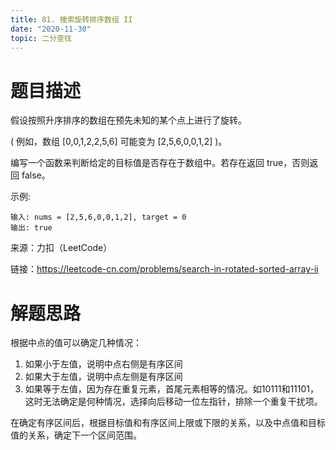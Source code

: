 ```yaml
---
title: 81. 搜索旋转排序数组 II
date: "2020-11-30"
topic: 二分查找
---
```

# 题目描述
假设按照升序排序的数组在预先未知的某个点上进行了旋转。

( 例如，数组 [0,0,1,2,2,5,6] 可能变为 [2,5,6,0,0,1,2] )。

编写一个函数来判断给定的目标值是否存在于数组中。若存在返回 true，否则返回 false。

示例:
```
输入: nums = [2,5,6,0,0,1,2], target = 0
输出: true
```


来源：力扣（LeetCode）

链接：https://leetcode-cn.com/problems/search-in-rotated-sorted-array-ii

# 解题思路

根据中点的值可以确定几种情况：
1. 如果小于左值，说明中点右侧是有序区间
2. 如果大于左值，说明中点左侧是有序区间
3. 如果等于左值，因为存在重复元素，首尾元素相等的情况。如10111和11101，这时无法确定是何种情况，选择向后移动一位左指针，排除一个重复干扰项。

在确定有序区间后，根据目标值和有序区间上限或下限的关系，以及中点值和目标值的关系，确定下一个区间范围。
